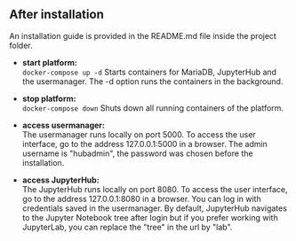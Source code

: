 ## After installation
An installation guide is provided in the README.md file inside the project folder.

- **start platform:**  
`docker-compose up -d`
Starts containers for MariaDB, JupyterHub and the usermanager. The -d option runs the containers in the background.

- **stop platform:**  
`docker-compose down`
Shuts down all running containers of the platform.

- **access usermanager:**  
The usermanager runs locally on port 5000. To access the user interface, go to the address 127.0.0.1:5000 in a browser.
The admin username is "hubadmin", the password was chosen before the installation.

- **access JupyterHub:**  
The JupyterHub runs locally on port 8080. To access the user interface, go to the address 127.0.0.1:8080 in a browser.
You can log in with credentials saved in the usermanager. By default, JupyterHub navigates to the Jupyter Notebook tree after login but if you prefer working with JupyterLab, you can replace the "tree" in the url by "lab".